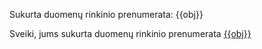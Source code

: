 Sukurta duomenų rinkinio prenumerata: {{obj}}

Sveiki, jums sukurta duomenų rinkinio prenumerata [{{obj}}]({{link}})

